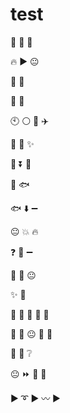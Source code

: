 test
====

:eyes: :walking: :evergreen_tree: 

:fire: :arrow_forward: :neutral_face:

:hocho: :round_pushpin:

:fishing_pole_and_fish: :strawberry:

:clock10: :white_circle: :honeybee: :airplane:

:honeybee: :star2: :sparkles:

 :strawberry: :arrow_double_down: :ocean:

:fishing_pole_and_fish: :fish:

:fish: :arrow_down: :heavy_minus_sign:

:neutral_face: :collision: :fire:

:question: :dash: :heavy_minus_sign:

:bust_in_silhouette: :raised_hands: :neutral_face:

:sparkles: :woman:

:apple: :hibiscus: :woman: :hibiscus: :apple:

:woman: :raised_hands: :neutral_face: :woman: :runner:

:woman: :bust_in_silhouette: :grey_question:

:neutral_face: :fast_forward: :older_man: :walking:

:arrow_forward: :curly_loop: :arrow_forward: :wavy_dash: :arrow_forward:
